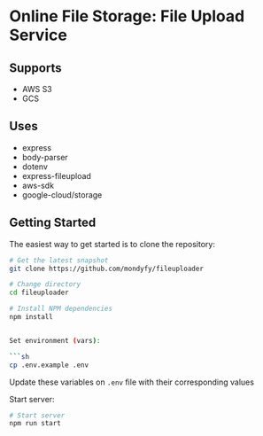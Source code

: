 # Online File Storage: File Upload Service

## Supports

- AWS S3
- GCS

## Uses

-   express
-   body-parser
-   dotenv
-   express-fileupload
-   aws-sdk
-   google-cloud/storage


Getting Started
---------------

The easiest way to get started is to clone the repository:

```bash
# Get the latest snapshot
git clone https://github.com/mondyfy/fileuploader

# Change directory
cd fileuploader

# Install NPM dependencies
npm install


Set environment (vars):

```sh
cp .env.example .env
```

Update these variables on `.env` file with their corresponding values

Start server:

```sh
# Start server
npm run start


